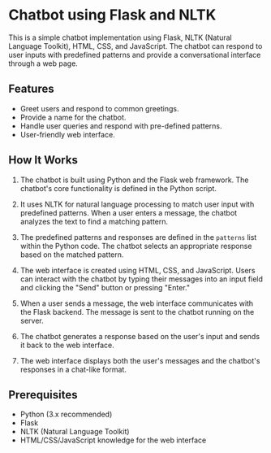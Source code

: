 # Chatbot using Flask and NLTK

This is a simple chatbot implementation using Flask, NLTK (Natural Language Toolkit), HTML, CSS, and JavaScript. The chatbot can respond to user inputs with predefined patterns and provide a conversational interface through a web page.

## Features

- Greet users and respond to common greetings.
- Provide a name for the chatbot.
- Handle user queries and respond with pre-defined patterns.
- User-friendly web interface.

## How It Works

1. The chatbot is built using Python and the Flask web framework. The chatbot's core functionality is defined in the Python script.

2. It uses NLTK for natural language processing to match user input with predefined patterns. When a user enters a message, the chatbot analyzes the text to find a matching pattern.

3. The predefined patterns and responses are defined in the `patterns` list within the Python code. The chatbot selects an appropriate response based on the matched pattern.

4. The web interface is created using HTML, CSS, and JavaScript. Users can interact with the chatbot by typing their messages into an input field and clicking the "Send" button or pressing "Enter."

5. When a user sends a message, the web interface communicates with the Flask backend. The message is sent to the chatbot running on the server.

6. The chatbot generates a response based on the user's input and sends it back to the web interface.

7. The web interface displays both the user's messages and the chatbot's responses in a chat-like format.

## Prerequisites

- Python (3.x recommended)
- Flask
- NLTK (Natural Language Toolkit)
- HTML/CSS/JavaScript knowledge for the web interface
